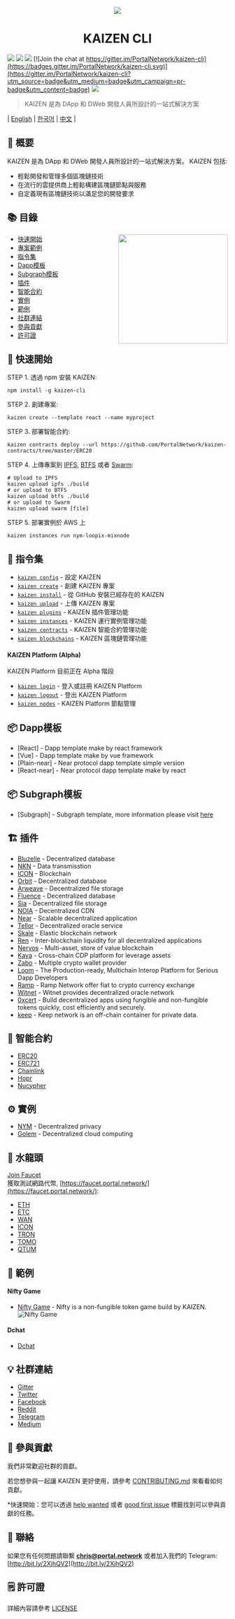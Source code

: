 <p align=center>
<img src="./assets/title.png">
</p>

<p align=center>
<h1 align=center>KAIZEN CLI</h1>
</p>

<a target="_blank" href="https://travis-ci.org/PortalNetwork/kaizen-cli" title="CircleCI"><img src="https://travis-ci.org/PortalNetwork/kaizen-cli.svg?branch=master"></a>
<a target="_blank" href="https://github.com/PortalNetwork/kaizen-cli/pulls" title="PRs Welcome"><img src="https://img.shields.io/badge/PRs-welcome-blue.svg"></a>
<a href="#"><img src="https://img.shields.io/hackage-deps/v/lens.svg"/></a>
[![Join the chat at https://gitter.im/PortalNetwork/kaizen-cli](https://badges.gitter.im/PortalNetwork/kaizen-cli.svg)](https://gitter.im/PortalNetwork/kaizen-cli?utm_source=badge&utm_medium=badge&utm_campaign=pr-badge&utm_content=badge)
<a target="_blank" href="#"><img src="https://img.shields.io/github/license/mashape/apistatus.svg"/></a>

> KAIZEN 是為 DApp 和 DWeb 開發人員所設計的一站式解決方案

| [English](./README.md) | [한국어](./README_KR.md) | [中文](./README_ZH.md) |

## 🚀 概要
KAIZEN 是為 DApp 和 DWeb 開發人員所設計的一站式解決方案。 
KAIZEN 包括:
- 輕鬆開發和管理多個區塊鏈技術
- 在流行的雲提供商上輕鬆構建區塊鏈節點與服務
- 自定義現有區塊鏈技術以滿足您的開發要求

## 📚 目錄

<img align="right" width="250" src="https://kaizen.portal.network/images/demo.png"/>

- [快速開始](#quick-start)
- [專案範例](https://github.com/PortalNetwork/kaizen-examples)
- [指令集](#command-topics)
- [Dapp模板](#dapp-templates)
- [Subgraph模板](#subgraph-templates)
- [插件](#plugins)
- [智能合約](#smart-contracts)
- [實例](#instances)
- [範例](#demo)
- [社群連結](#community)
- [參與貢獻](#contributing)
- [許可證](#licence)

## <a name="quick-start"></a>🚀 快速開始
STEP 1. 透過 npm 安裝 KAIZEN:
```
npm install -g kaizen-cli 
```

STEP 2. 創建專案:
```
kaizen create --template react --name myproject
```

STEP 3. 部署智能合約:
```
kaizen contracts deploy --url https://github.com/PortalNetwork/kaizen-contracts/tree/master/ERC20
```

STEP 4. 上傳專案到 [IPFS](https://ipfs.io), [BTFS](https://www.bittorrent.com/btfs/) 或者 [Swarm](https://ethersphere.github.io/swarm-home/):
```
# Upload to IPFS
kaizen upload ipfs ./build
# or upload to BTFS
kaizen upload btfs ./build
# or upload to Swarm
kaizen upload swarm [file]
```

STEP 5. 部署實例於 AWS 上
```
kaizen instances run nym-loopix-mixnode
```

## <a name="command-topics"></a>🔨 指令集

- [`kaizen config`](commands/config.md) - 設定 KAIZEN
- [`kaizen create`](commands/create.md) - 創建 KAIZEN 專案
- [`kaizen install`](commands/install.md) - 從 GitHub 安裝已經存在的 KAIZEN 
- [`kaizen upload`](commands/upload.md) - 上傳 KAIZEN 專案
- [`kaizen plugins`](commands/plugins.md) - KAIZEN 插件管理功能
- [`kaizen instances`](commands/instances.md) - KAIZEN 運行實例管理功能
- [`kaizen contracts`](commands/contracts.md) - KAIZEN 智能合約管理功能
- [`kaizen blockchains`](commands/blockchains.md) - KAIZEN 區塊鏈管理功能

#### KAIZEN Platform (Alpha)
KAIZEN Platform 目前正在 Alpha 階段
- [`kaizen login`](commands/login.md) - 登入或註冊 KAIZEN Platform
- [`kaizen logout`](commands/logout.md) - 登出 KAIZEN Platform
- [`kaizen nodes`](commands/nodes.md) - KAIZEN Platform 節點管理

## <a name="dapp-templates"></a>📦 Dapp模板
- [React] - Dapp template make by react framework
- [Vue] - Dapp template make by vue framework
- [Plain-near] - Near protocol dapp template simple version
- [React-near] - Near protocol dapp template make by react

## <a name="subgraph-templates"></a>📦 Subgraph模板
- [Subgraph] - Subgraph template, more information please visit [here](https://thegraph.com/docs/)

## <a name="plugins"></a>🏗 插件
- [Bluzelle](https://www.npmjs.com/package/bluzelle) - Decentralized database
- [NKN](https://www.npmjs.com/package/nkn-client) - Data transmisstion
- [ICON](https://www.npmjs.com/package/icon-sdk-js) - Blockchain
- [Orbit](https://www.npmjs.com/package/orbit-db) - Decentralized database
- [Arweave](https://www.npmjs.com/package/arweave) - Decentralized file storage
- [Fluence](https://www.npmjs.com/package/fluence) - Decentralized database
- [Sia](https://sia.tech/) - Decentralized file storage
- [NOIA](http://noia.network/) - Decentralized CDN
- [Near](https://nearprotocol.com/) - Scalable decentralized application
- [Tellor](https://tellor.io/) - Decentralized oracle service
- [Skale](https://skale.network/) - Elastic blockchain network
- [Ren](https://renproject.io/) - Inter-blockchain liquidity for all decentralized applications
- [Nervos](https://www.nervos.org/) - Multi-asset, store of value blockchain
- [Kava](https://www.kava.io/) - Cross-chain CDP platform for leverage assets
- [Zabo](https://zabo.com/) - Multiple crypto wallet provider
- [Loom](https://loomx.io/) - The Production-ready, Multichain Interop Platform for Serious Dapp Developers
- [Ramp](https://instant.ramp.network/) - Ramp Network offer fiat to crypto currency exchange
- [Witnet](https://witnet.io/) - Witnet provides decentralized oracle network
- [0xcert](https://0xcert.org/) - Build decentralized apps using fungible and non-fungible tokens quickly, cost efficiently and securely.
- [keep](https://keep.network/) - Keep network is an off-chain container for private data.

## <a name="smart-contracts"></a>📑 智能合約
- [ERC20](https://github.com/PortalNetwork/kaizen-contracts/tree/master/ERC20) 
- [ERC721](https://github.com/PortalNetwork/kaizen-contracts/tree/master/ERC721)
- [Chainlink](https://github.com/PortalNetwork/kaizen-contracts/tree/master/Chainlink)
- [Hopr](https://github.com/PortalNetwork/kaizen-contracts/tree/master/Hopr)
- [Nucypher](https://github.com/PortalNetwork/kaizen-contracts/tree/master/Nucypher)

## <a name="instances"></a>⚙️ 實例
- [NYM](http://nymtech.net/) - Decentralized privacy
- [Golem](https://golem.network/) - Decentralized cloud computing

## <a name="faucet"></a>🚰 水龍頭
[Join Faucet](https://forms.gle/SSHBeAMBweSWVN5Q7?fbclid=IwAR3k5NWNo8cIavD7t33w4yk0OVSL6iqg18_DVLxbwR_xu4_ZyDARF6ZFK0Q)  
獲取測試網路代幣, [https://faucet.portal.network/](https://faucet.portal.network/):
- [ETH](https://faucet.metamask.io/)
- [ETC](http://kottifaucet.me/)
- [WAN](https://faucet1.wanchain.org/)
- [ICON](https://icon-faucet.ibriz.ai/)
- [TRON](https://www.trongrid.io/faucet)
- [TOMO](https://faucet.testnet.tomochain.com/)
- [QTUM](http://testnet-faucet.qtum.info/#!/)

## <a name="demo"></a>🔌 範例
#### Nifty Game
- [Nifty Game](https://github.com/PortalNetwork/nifty-game/) - Nifty is a non-fungible token game build by KAIZEN.
![Nifty Game](https://github.com/PortalNetwork/nifty-game/blob/develop/cardbattle.gif?raw=true)

#### Dchat
- [Dchat](http://dchat.web3infra.io/)

## <a name="community"></a>💡 社群連結
- [Gitter](https://gitter.im/PortalNetwork/kaizen-cli)
- [Twitter](https://twitter.com/itisportal)
- [Facebook](https://www.facebook.com/portalnetworkofficial)
- [Reddit](https://www.reddit.com/r/portalnetwork)
- [Telegram](https://t.me/portalnetworkofficial)
- [Medium](https://medium.com/portalnetworkofficial)

## <a name="contributing"></a>📣 參與貢獻
我們非常歡迎社群的貢獻。

若您想參與一起讓 KAIZEN 更好使用，請參考 [CONTRIBUTING.md](./CONTRIBUTING.md) 來看看如何貢獻。

*快速開始：您可以透過 [help wanted](https://github.com/PortalNetwork/kaizen-cli/labels/help%20wanted) 或者 [good first issue](https://github.com/PortalNetwork/kaizen-cli/labels/good%20first%20issue) 標籤找到可以參與貢獻的任務。

## <a name="contact"></a>📧 聯絡
如果您有任何問題請聯繫 **chris@portal.network** 或者加入我們的 Telegram: [http://bit.ly/2XjhQV2](http://bit.ly/2XjhQV2)

## <a name="licence"></a>🗒 許可證
詳細內容請參考 [LICENSE](./LICENSE)
